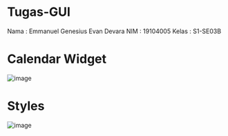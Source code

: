 # Tugas-GUI
Nama  : Emmanuel Genesius Evan Devara
NIM   : 19104005
Kelas : S1-SE03B

# Calendar Widget
![image](https://user-images.githubusercontent.com/72756374/114419288-80728a80-9bdd-11eb-8da7-d77044d0df58.png)

# Styles
![image](https://user-images.githubusercontent.com/72756374/114422808-cd0b9500-9be0-11eb-9736-afb5d748ce5e.png)
